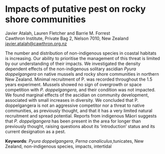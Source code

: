 <h1>Impacts of putative pest on rocky shore communities</h1>

Javier Atalah, Lauren Fletcher and Barrie M. Forrest<br>
Cawthron Institute, Private Bag 2, Nelson 7010, New Zealand<br>
javier.atalah@cawthron.org.nz<br>

The number and distribution of non-indigenous species in coastal habitats is increasing. Our ability to prioritise the management of this threat is limited by our understanding of their impacts. We investigated the density dependent effects of the non-indigenous solitary ascidian <i>Pyura doppelgangera</i> on native mussels and rocky shore communities in northern New Zealand. Minimal recruitment of P. was recorded throughout the 1.5 years experiment. Mussels showed no sign of overgrowth or space competition with <i>P. doppelgangera</i>, and their condition was not impacted. We found marginal effects of the ascidian on community development, associated with small increases in diversity. We concluded that P. doppelgangera is not an aggressive competitor nor a threat to native communities, as previously thought, and that it has a very limited natural recruitment and spread potential. Reports from indigenous Māori suggests that <i>P. doppelgangera</i> has been present in the area for longer than previously thought, raising questions about its ‘introduction’ status and its current designation as a pest.

<b>Keywords</b>: <i>Pyura doppelgangera</i>, <i>Perna canaliculus</i>,tunicates, New Zealand, non-indigenous species, impacts, intertidal
